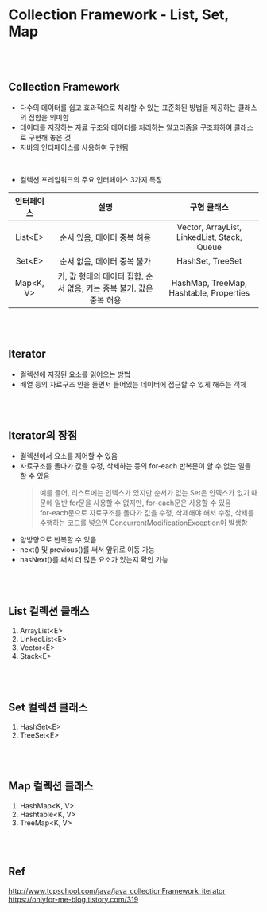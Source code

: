 # Collection Framework - List, Set, Map

<br>
<br>


## Collection Framework
* 다수의 데이터를 쉽고 효과적으로 처리할 수 있는 표준화된 방법을 제공하는 클래스의 집합을 의미함
* 데이터를 저장하는 자료 구조와 데이터를 처리하는 알고리즘을 구조화하여 클래스로 구현해 놓은 것
* 자바의 인터페이스를 사용하여 구현됨


<br>

* 컬렉션 프레임워크의 주요 인터페이스 3가지 특징


|인터페이스|설명|구현 클래스|
|:---:|:---:|:---:|
|List\<E\>|순서 있음, 데이터 중복 허용|Vector, ArrayList, LinkedList, Stack, Queue|
|Set\<E\>|순서 없음, 데이터 중복 불가|HashSet, TreeSet|
|Map<K, V>|키, 값 형태의 데이터 집합. 순서 없음, 키는 중복 불가. 값은 중복 허용|HashMap, TreeMap, Hashtable, Properties|

<br>
<br>


## Iterator
* 컬렉션에 저장된 요소를 읽어오는 방법
* 배열 등의 자료구조 안을 돌면서 들어있는 데이터에 접근할 수 있게 해주는 객체


<br>
<br>


## Iterator의 장점

* 컬렉션에서 요소를 제어할 수 있음
* 자료구조를 돌다가 값을 수정, 삭제하는 등의 for-each 반복문이 할 수 없는 일을 할 수 있음
    > 예를 들어, 리스트에는 인덱스가 있지만 순서가 없는 Set은 인덱스가 없기 때문에 일반 for문을 사용할 수 없지만, for-each문은 사용할 수 있음  
    > for-each문으로 자료구조를 돌다가 값을 수정, 삭제해야 해서 수정, 삭제를 수행하는 코드를 넣으면 ConcurrentModificationException이 발생함  
* 양방향으로 반복할 수 있음
* next() 및 previous()를 써서 앞뒤로 이동 가능
* hasNext()를 써서 더 많은 요소가 있는지 확인 가능


<br>
<br>


## List 컬렉션 클래스

1. ArrayList\<E\>
2. LinkedList\<E\>
3. Vector\<E\>
4. Stack\<E\>

<br>
<br>


## Set 컬렉션 클래스
1. HashSet\<E\>
2. TreeSet\<E\>

<br>
<br>

## Map 컬렉션 클래스
1. HashMap<K, V>
2. Hashtable<K, V>
3. TreeMap<K, V>


<br>
<br>


## Ref

http://www.tcpschool.com/java/java_collectionFramework_iterator  
https://onlyfor-me-blog.tistory.com/319

